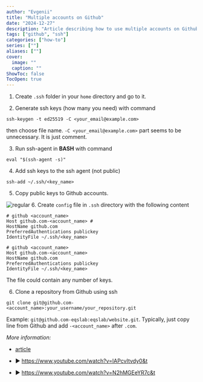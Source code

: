 ```yaml
---
author: "Evgenii"
title: "Multiple accounts on Github"
date: "2024-12-27"
description: "Article describing how to use multiple accounts on Github with ssh keys"
tags: ["github", "ssh"]
categories: ["how-to"]
series: [""]
aliases: [""]
cover:
  image: ""
  caption: ""
ShowToc: false
TocOpen: true
---
```


1. Create `.ssh` folder in your `home` directory and go to it.

2. Generate ssh keys (how many you need) with command 

```properties
ssh-keygen -t ed25519 -C <your_email@example.com>
```
then choose file name. `-C <your_email@example.com>` part seems to be unnecessary. It is just comment.

3. Run ssh-agent in **BASH** with command

```properties
eval "$(ssh-agent -s)"
```

4. Add ssh keys to the ssh agent (not public)

```properties
ssh-add ~/.ssh/<key_name>
```

5. Copy public keys to Github accounts.

![regular](/images/IMG_20200501_011326.jpg)
6.  Create `config` file in `.ssh` directory with the following content

```properties
# github <account_name>
Host github.com-<account_name> #
HostName github.com
PreferredAuthentications publickey
IdentityFile ~/.ssh/<key_name>

# github <account_name>
Host github.com-<account_name>
HostName github.com
PreferredAuthentications publickey
IdentityFile ~/.ssh/<key_name>
```

The file could contain any number of keys.

6. Clone a repository from Github using ssh

```properties
git clone git@github.com-<account_name>:your_username/your_repository.git
```
Example: `git@github.com-eqslab:eqslab/website.git`. Typically, just copy line from Github and add `-<account_name>` after `.com`.

_More information:_

- [article](https://www.ayyaztech.com/blog/how-to-use-multiple-github-accounts-on-the-same-machine)

- ▶️ https://www.youtube.com/watch?v=lAPcvItvdy0&t

- ▶️ https://www.youtube.com/watch?v=N2hMGEeYR7c&t
